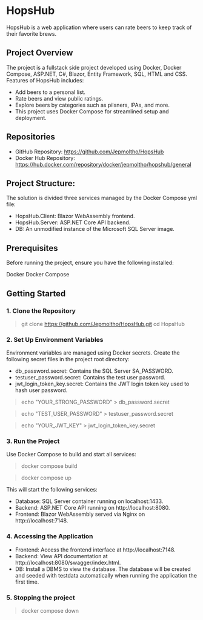 # HopsHub

HopsHub is a web application where users can rate beers to keep track of their favorite brews.

## Project Overview

The project is a fullstack side project developed using Docker, Docker Compose, ASP.NET, C#, Blazor, Entity Framework, SQL, HTML and CSS. Features of HopsHub includes:

- Add beers to a personal list.
- Rate beers and view public ratings.
- Explore beers by categories such as pilsners, IPAs, and more.
- This project uses Docker Compose for streamlined setup and deployment.

## Repositories

- GitHub Repository: https://github.com/Jepmoltho/HopsHub
- Docker Hub Repository: https://hub.docker.com/repository/docker/jepmoltho/hopshub/general

## Project Structure:

The solution is divided three services managed by the Docker Compose yml file:

- HopsHub.Client: Blazor WebAssembly frontend.
- HopsHub.Server: ASP.NET Core API backend.
- DB: An unmodified instance of the Microsoft SQL Server image.

## Prerequisites

Before running the project, ensure you have the following installed:

Docker
Docker Compose

## Getting Started

### 1. Clone the Repository

> git clone https://github.com/Jepmoltho/HopsHub.git
> cd HopsHub

### 2. Set Up Environment Variables

Environment variables are managed using Docker secrets. Create the following secret files in the project root directory:

- db_password.secret: Contains the SQL Server SA_PASSWORD.
- testuser_password.secret: Contains the test user password.
- jwt_login_token_key.secret: Contains the JWT login token key used to hash user password.

> echo "YOUR_STRONG_PASSWORD" > db_password.secret

> echo "TEST_USER_PASSWORD" > testuser_password.secret

> echo "YOUR_JWT_KEY" > jwt_login_token_key.secret

### 3. Run the Project

Use Docker Compose to build and start all services:

> docker compose build

> docker compose up

This will start the following services:

- Database: SQL Server container running on localhost:1433.
- Backend: ASP.NET Core API running on http://localhost:8080.
- Frontend: Blazor WebAssembly served via Nginx on http://localhost:7148.

### 4. Accessing the Application

- Frontend: Access the frontend interface at http://localhost:7148.
- Backend: View API documentation at http://localhost:8080/swagger/index.html.
- DB: Install a DBMS to view the database. The database will be created and seeded with testdata automatically when running the application the first time.

### 5. Stopping the project

> docker compose down
